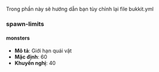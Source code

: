 Trong phần này sẽ hướng dẫn bạn tùy chỉnh lại file bukkit.yml

### spawn-limits

#### monsters

- **Mô tả**: Giới hạn quái vật
- **Mặc định**: 60
- **Khuyến nghị**: 40
